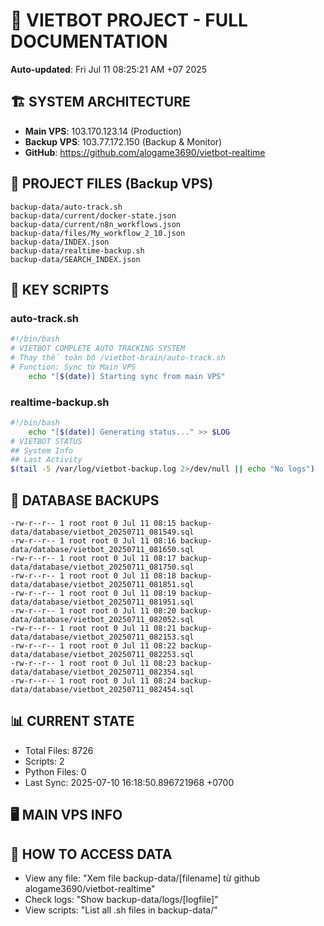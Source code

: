 # 🤖 VIETBOT PROJECT - FULL DOCUMENTATION
**Auto-updated**: Fri Jul 11 08:25:21 AM +07 2025

## 🏗️ SYSTEM ARCHITECTURE
- **Main VPS**: 103.170.123.14 (Production)
- **Backup VPS**: 103.77.172.150 (Backup & Monitor)
- **GitHub**: https://github.com/alogame3690/vietbot-realtime

## 📁 PROJECT FILES (Backup VPS)
```
backup-data/auto-track.sh
backup-data/current/docker-state.json
backup-data/current/n8n_workflows.json
backup-data/files/My_workflow_2_10.json
backup-data/INDEX.json
backup-data/realtime-backup.sh
backup-data/SEARCH_INDEX.json
```

## 🔧 KEY SCRIPTS
### auto-track.sh
```bash
#!/bin/bash
# VIETBOT COMPLETE AUTO TRACKING SYSTEM
# Thay thế toàn bộ /vietbot-brain/auto-track.sh
# Function: Sync từ Main VPS
    echo "[$(date)] Starting sync from main VPS"
```
### realtime-backup.sh
```bash
#!/bin/bash
    echo "[$(date)] Generating status..." >> $LOG
# VIETBOT STATUS
## System Info
## Last Activity
$(tail -5 /var/log/vietbot-backup.log 2>/dev/null || echo "No logs")
```

## 💾 DATABASE BACKUPS
```
-rw-r--r-- 1 root root 0 Jul 11 08:15 backup-data/database/vietbot_20250711_081549.sql
-rw-r--r-- 1 root root 0 Jul 11 08:16 backup-data/database/vietbot_20250711_081650.sql
-rw-r--r-- 1 root root 0 Jul 11 08:17 backup-data/database/vietbot_20250711_081750.sql
-rw-r--r-- 1 root root 0 Jul 11 08:18 backup-data/database/vietbot_20250711_081851.sql
-rw-r--r-- 1 root root 0 Jul 11 08:19 backup-data/database/vietbot_20250711_081951.sql
-rw-r--r-- 1 root root 0 Jul 11 08:20 backup-data/database/vietbot_20250711_082052.sql
-rw-r--r-- 1 root root 0 Jul 11 08:21 backup-data/database/vietbot_20250711_082153.sql
-rw-r--r-- 1 root root 0 Jul 11 08:22 backup-data/database/vietbot_20250711_082253.sql
-rw-r--r-- 1 root root 0 Jul 11 08:23 backup-data/database/vietbot_20250711_082354.sql
-rw-r--r-- 1 root root 0 Jul 11 08:24 backup-data/database/vietbot_20250711_082454.sql
```

## 📊 CURRENT STATE
- Total Files: 8726
- Scripts: 2
- Python Files: 0
- Last Sync: 2025-07-10 16:18:50.896721968 +0700

## 🖥️ MAIN VPS INFO


## 🚨 HOW TO ACCESS DATA
- View any file: "Xem file backup-data/[filename] từ github alogame3690/vietbot-realtime"
- Check logs: "Show backup-data/logs/[logfile]"
- View scripts: "List all .sh files in backup-data/"
